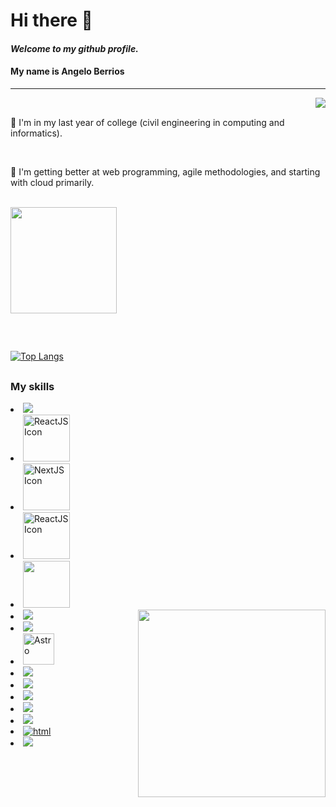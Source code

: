 # Hi there 👻
#### _Welcome to my github profile._
#### My name is Angelo Berrios

------------------


<img align="right" src="https://c.tenor.com/SMVw1SHxtI8AAAAi/cute-pokemon-mew.gif">

<br>

 



 🍪 I'm in my last year of college (civil engineering in computing and informatics).

<br>

 🍪 I'm getting better at web programming, agile methodologies, and starting with cloud primarily.



<br>


<div>
  
  <img height="170em" src="https://github-readme-stats.vercel.app/api?username=Dbaljeet&show_icons=true&theme=github_dark">
  
  
 
  
  
  ##
  <br>
  <!--
  
  <img width="250px" align="right" src="https://c.tenor.com/zE4ozkXHGWAAAAAC/sylveon.gif" >
 -->
  
  
  [![Top Langs](https://github-readme-stats.vercel.app/api/top-langs/?username=Dbaljeet&theme=github_dark)](https://angelo-berrios-website.vercel.app/)

</div>
<!--
<br><br><br>
 -->
 
##

### My skills

<div style="display : inline_block">
 <li style="display : inline_block">
      <a href="https://github.com/Dbaljeet" target="__blanck">
  <img src="https://img.shields.io/badge/javascript-%23323330.svg?logo=javascript&logoColor=%23F7DF1E"> 
      </a>
      </li>
 <li>
    <a href="https://github.com/Dbaljeet" target="__blanck">
      	<img width="75px" src="https://img.shields.io/badge/typescript-%23007ACC.svg?logo=typescript&logoColor=white" alt="ReactJS Icon"/>
  </a>
    </li>
  <li style="display : inline_block">
 <img width="75px" src="https://img.shields.io/badge/Next-black?logo=next.js&logoColor=white" alt="NextJS Icon" title="Next.js"/> 
 </li>
  <li>
    <a href="https://github.com/Dbaljeet" target="__blanck">
      	<img width="75px" src="https://img.shields.io/badge/react-%2320232a.svg?logo=react&logoColor=%2361DAFB" alt="ReactJS Icon" title="React"/>
  </a>
    </li>
 
 <li>
    <a href="https://github.com/Dbaljeet" target="__blanck">
      	<img width="75px" src="https://img.shields.io/badge/node.js-6DA55F?logo=node.js&logoColor=white"/>
  </a>
    </li>
  
 
  <img align="right" height="300em" src="https://c.tenor.com/vYhrJmhMswcAAAAi/pokemon-snorlax.gif"/>
      <li style="display : inline_block">
        <a href="https://github.com/Dbaljeet" target="__blanck">
  <img src="https://img.shields.io/badge/Java-ED8B00?style=for-the-badge&logo=java&logoColor=white"> 
          </a>
      </li>
 <li style="display : inline_block">
      <a href="https://github.com/Dbaljeet" target="__blanck">
  <img src="https://img.shields.io/badge/Python-3776AB?style=for-the-badge&logo=python&logoColor=white">
      </a>
      </li>
       
 <li>
   <a href="https://github.com/Dbaljeet" target="__blanck">
    <img src="https://github.com/Dbaljeet/Dbaljeet/assets/97411557/e4dda7dc-9961-4e99-ab11-e7fdf579a96a" width=50px title="Astro"/>
</li>
   <li>
   <a href="https://github.com/Dbaljeet" target="__blanck">
  <img src="https://img.shields.io/badge/PostgreSQL-316192?style=for-the-badge&logo=postgresql&logoColor=white">
    </a>
    </li>
    <li>
    <a href="https://github.com/Dbaljeet" target="__blanck">
  <img src="https://img.shields.io/badge/Unity-100000?style=for-the-badge&logo=unity&logoColor=white">
    </a>
    </li>
    <li>
      <a href="https://github.com/Dbaljeet" target="__blanck">
  <img src="https://aleen42.github.io/badges/src/photoshop.svg" />
        </a>
        </li>
 <li>
      <a href="https://github.com/Dbaljeet" target="__blanck">
  <img src="https://img.shields.io/badge/figma-%23F24E1E.svg?logo=figma&logoColor=white" />
        </a>
        </li>
      <li>
    <a href="https://github.com/Dbaljeet" target="__blanck">
      <img src="https://img.shields.io/badge/C%23-239120?style=for-the-badge&logo=c-sharp&logoColor=white"/>
  </a>
      </li>
  
 
  

  
  <li style="display : inline_block">
      <a href="https://github.com/Dbaljeet" target="__blanck">
  <img alt="html" src="https://img.shields.io/badge/HTML5-E34F26?style=for-the-badge&logo=html5&logoColor=white"/>
      </a>
    </li>
<li style="display : inline_block">
      <a href="https://github.com/Dbaljeet" target="__blanck">
  <img src="https://img.shields.io/badge/CSS3-1572B6?style=for-the-badge&logo=css3&logoColor=white"/>
      </a>
      </li>
  
</div>

<!--
##
<h3 align="center">Snake</h3>
<img align="left" width="80em" src="https://c.tenor.com/nJii5TIa6DsAAAAi/pokemon_jolteon_run-pokemon.gif">



![Snake animation](https://github.com/Dbaljeet/Dbaljeet/blob/output/github-contribution-grid-snake.svg)

##
-->

<!-- PARA PONER REPOSITORIOS
### Repos.

<div style="display : inline_block">
  <img align="right" height="250em" src="https://c.tenor.com/itjFesV8_RUAAAAi/soulja-boy-pepe.gif"/>
</div>

<a style="display : inline_block" href="https://github.com/Dbaljeet/Dbaljeet">
  <img align="center" src="https://github-readme-stats.vercel.app/api/pin/?username=Dbaljeet&repo=Dbaljeet&theme=github_dark" />
</a>
<br><br><br><br><br>
-->



<!--
**Dbaljeet/Dbaljeet** is a ✨ _special_ ✨ repository because its `README.md` (this file) appears on your GitHub profile.
https://c.tenor.com/q1A3UVgCQC0AAAAi/pepega-reading.gif
Here are some ideas to get you started:

- 🔭 I’m currently working on ...
- 🌱 I’m currently learning ...
- 👯 I’m looking to collaborate on ...
- 🤔 I’m looking for help with ...
- 💬 Ask me about ...
- 📫 How to reach me: ...
- 😄 Pronouns: ...
- ⚡ Fun fact: ...
-->
